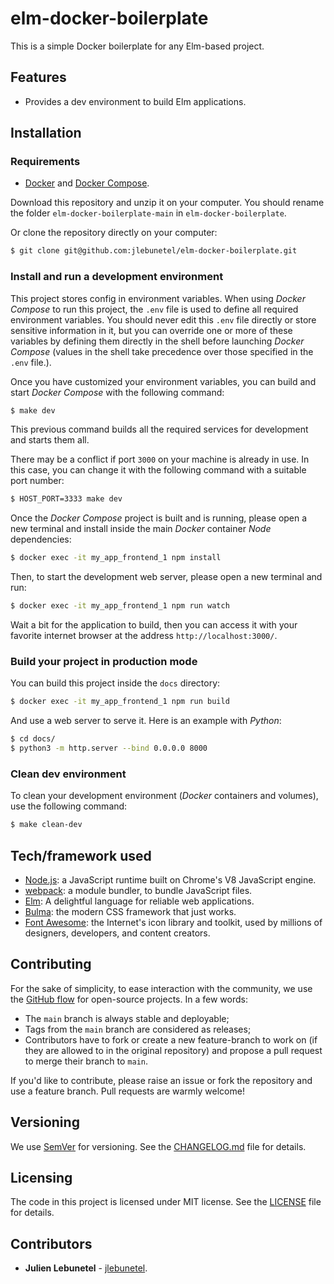 # elm-docker-boilerplate
This is a simple Docker boilerplate for any Elm-based project.

## Features
- Provides a dev environment to build Elm applications.

## Installation

### Requirements
- [Docker](https://docs.docker.com/get-docker/) and [Docker Compose](https://docs.docker.com/compose/install/).

Download this repository and unzip it on your computer. You should rename the folder `elm-docker-boilerplate-main` in `elm-docker-boilerplate`.

Or clone the repository directly on your computer:
```bash
$ git clone git@github.com:jlebunetel/elm-docker-boilerplate.git
```

### Install and run a development environment
This project stores config in environment variables.
When using _Docker Compose_ to run this project, the `.env` file is used to define all required environment variables.
You should never edit this `.env` file directly or store sensitive information in it, but you can override one or more of these variables by defining them directly in the shell before launching _Docker Compose_ (values in the shell take precedence over those specified in the `.env` file.).

Once you have customized your environment variables, you can build and start _Docker Compose_ with the following command:
```bash
$ make dev
```

This previous command builds all the required services for development and starts them all.

There may be a conflict if port `3000` on your machine is already in use. In this case, you can change it with the following command with a suitable port number:
``` bash
$ HOST_PORT=3333 make dev
```

Once the _Docker Compose_ project is built and is running, please open a new terminal and install inside the main _Docker_ container _Node_ dependencies:
```bash
$ docker exec -it my_app_frontend_1 npm install
```

Then, to start the development web server, please open a new terminal and run:
```bash
$ docker exec -it my_app_frontend_1 npm run watch
```

Wait a bit for the application to build, then you can access it with your favorite internet browser at the address `http://localhost:3000/`.

### Build your project in production mode
You can build this project inside the `docs` directory:
```bash
$ docker exec -it my_app_frontend_1 npm run build
```

And use a web server to serve it. Here is an example with _Python_:
```bash
$ cd docs/
$ python3 -m http.server --bind 0.0.0.0 8000
```

### Clean dev environment
To clean your development environment (_Docker_ containers and volumes), use the following command:
```bash
$ make clean-dev
```

## Tech/framework used
- [Node.js](https://nodejs.org/): a JavaScript runtime built on Chrome's V8 JavaScript engine.
- [webpack](https://webpack.js.org/): a module bundler, to bundle JavaScript files.
- [Elm](https://elm-lang.org/): A delightful language for reliable web applications.
- [Bulma](https://bulma.io/): the modern CSS framework that just works.
- [Font Awesome](https://fontawesome.com/): the Internet's icon library and toolkit, used by millions of designers, developers, and content creators.

## Contributing
For the sake of simplicity, to ease interaction with the community, we use the [GitHub flow](https://guides.github.com/introduction/flow/index.html) for open-source projects. In a few words:
- The `main` branch is always stable and deployable;
- Tags from the `main` branch are considered as releases;
- Contributors have to fork or create a new feature-branch to work on (if they are allowed to in the original repository) and propose a pull request to merge their branch to `main`.

If you'd like to contribute, please raise an issue or fork the repository and use a feature branch. Pull requests are warmly welcome!

## Versioning
We use [SemVer](http://semver.org/) for versioning. See the [CHANGELOG.md](CHANGELOG.md) file for details.

## Licensing
The code in this project is licensed under MIT license. See the [LICENSE](LICENSE) file for details.

## Contributors
- **Julien Lebunetel** - [jlebunetel](https://github.com/jlebunetel).
